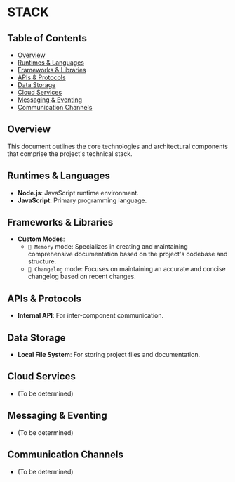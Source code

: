 # STACK

## Table of Contents
* [Overview](#overview)
* [Runtimes & Languages](#runtimes--languages)
* [Frameworks & Libraries](#frameworks--libraries)
* [APIs & Protocols](#apis--protocols)
* [Data Storage](#data-storage)
* [Cloud Services](#cloud-services)
* [Messaging & Eventing](#messaging--eventing)
* [Communication Channels](#communication-channels)

## Overview
This document outlines the core technologies and architectural components that comprise the project's technical stack.

## Runtimes & Languages
*   **Node.js**: JavaScript runtime environment.
*   **JavaScript**: Primary programming language.

## Frameworks & Libraries
*   **Custom Modes**:
    *   `🧠 Memory` mode: Specializes in creating and maintaining comprehensive documentation based on the project's codebase and structure.
    *   `📝 Changelog` mode: Focuses on maintaining an accurate and concise changelog based on recent changes.

## APIs & Protocols
*   **Internal API**: For inter-component communication.

## Data Storage
*   **Local File System**: For storing project files and documentation.

## Cloud Services
*   (To be determined)

## Messaging & Eventing
*   (To be determined)

## Communication Channels
*   (To be determined)